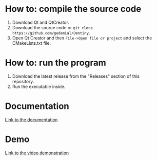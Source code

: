 # How to: compile the source code
1. Download Qt and QtCreator.
2. Download the source code or ```git clone https://github.com/gedamial/Dentiny```.
3. Open Qt Creator and then ```File->Open file or project``` and select the CMakeLists.txt file.

# How to: run the program
1. Download the latest release from the "Releases" section of this repository.
2. Run the executable inside.

# Documentation

[Link to the documentation](https://drive.google.com/file/d/17jeCqxTvaB1OSJUxGP67KoKF91RM61Yt/view?usp=sharing)

# Demo

[Link to the video demonstration](https://youtu.be/C4GKFUcMxwQ)
